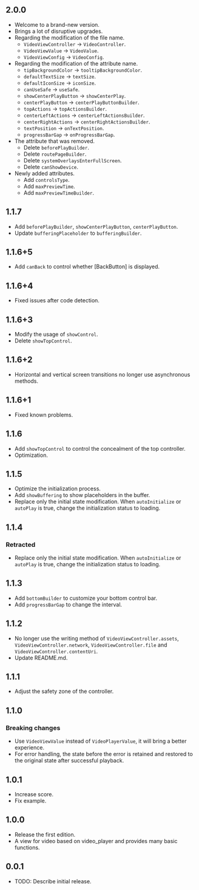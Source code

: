 ## 2.0.0

* Welcome to a brand-new version.
* Brings a lot of disruptive upgrades.
* Regarding the modification of the file name.
  * `VideoViewController` -> `VideoController`.
  * `VideoViewValue` -> `VideoValue`.
  * `VideoViewConfig` -> `VideoConfig`.
* Regarding the modification of the attribute name.
  * `tipBackgroundColor` -> `tooltipBackgroundColor`.
  * `defaultTextSize` -> `textSize`.
  * `defaultIconSize` -> `iconSize`.
  * `canUseSafe` -> `useSafe`.
  * `showCenterPlayButton` -> `showCenterPlay`.
  * `centerPlayButton` -> `centerPlayButtonBuilder`.
  * `topActions` -> `topActionsBuilder`.
  * `centerLeftActions` -> `centerLeftActionsBuilder`.
  * `centerRightActions` -> `centerRightActionsBuilder`.
  * `textPosition` -> `onTextPosition`.
  * `progressBarGap` -> `onProgressBarGap`.
* The attribute that was removed.
  * Delete `beforePlayBuilder`.
  * Delete `routePageBuilder`.
  * Delete `systemOverlaysEnterFullScreen`.
  * Delete `canShowDevice`.
* Newly added attributes.
  * Add `controlsType`.
  * Add `maxPreviewTime`.
  * Add `maxPreviewTimeBuilder`.

## 1.1.7

* Add `beforePlayBuilder`, `showCenterPlayButton`, `centerPlayButton`.
* Update `bufferingPlaceholder` to `bufferingBuilder`.

## 1.1.6+5

* Add `canBack` to control whether [BackButton] is displayed.

## 1.1.6+4

* Fixed issues after code detection.

## 1.1.6+3

* Modify the usage of `showControl`.
* Delete `showTopControl`.

## 1.1.6+2

* Horizontal and vertical screen transitions no longer use asynchronous methods.

## 1.1.6+1

* Fixed known problems.

## 1.1.6

* Add `showTopControl` to control the concealment of the top controller.
* Optimization.

## 1.1.5

* Optimize the initialization process.
* Add `showBuffering` to show placeholders in the buffer.
* Replace only the initial state modification. When `autoInitialize` or `autoPlay` is true, change the initialization status to loading.

## 1.1.4

### Retracted

* Replace only the initial state modification. When `autoInitialize` or `autoPlay` is true, change the initialization status to loading.

## 1.1.3

* Add `bottomBuilder` to customize your bottom control bar.
* Add `progressBarGap` to change the interval.

## 1.1.2

* No longer use the writing method of `VideoViewController.assets`, `VideoViewController.network`, `VideoViewController.file` and `VideoViewController.contentUri`.
* Update README.md.

## 1.1.1

* Adjust the safety zone of the controller.

## 1.1.0

### Breaking changes

* Use `VideoViewValue` instead of `VideoPlayerValue`, it will bring a better experience.
* For error handling, the state before the error is retained and restored to the original state after successful playback.

## 1.0.1

* Increase score.
* Fix example.

## 1.0.0

* Release the first edition.
* A view for video based on video_player and provides many basic functions.

## 0.0.1

* TODO: Describe initial release.
